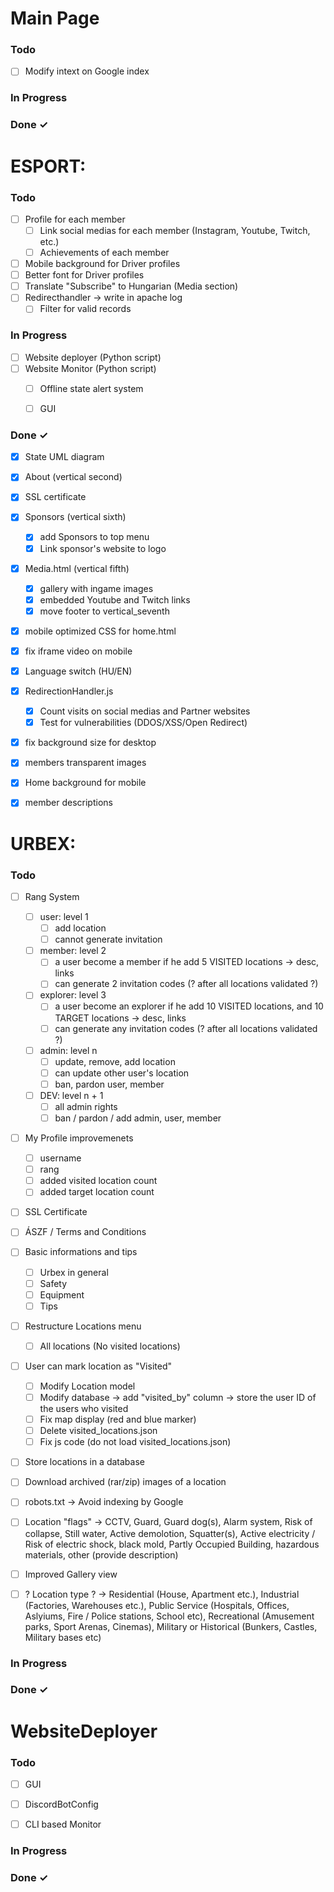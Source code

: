 # Main Page

### Todo
- [ ] Modify intext on Google index

### In Progress

### Done ✓

# ESPORT:

### Todo

- [ ] Profile for each member
    - [ ] Link social medias for each member (Instagram, Youtube, Twitch, etc.)
    - [ ] Achievements of each member
- [ ] Mobile background for Driver profiles
- [ ] Better font for Driver profiles
- [ ] Translate "Subscribe" to Hungarian (Media section)
- [ ] Redirecthandler -> write in apache log
    - [ ] Filter for valid records 

### In Progress

- [ ] Website deployer (Python script)
- [ ] Website Monitor (Python script)
    - [ ] Offline state alert system
    - [ ] GUI


### Done ✓
- [x] State UML diagram
- [x] About (vertical second)
- [x] SSL certificate
- [x]  Sponsors (vertical sixth)
    - [x] add Sponsors to top menu
    - [x] Link sponsor's website to logo
- [x] Media.html (vertical fifth)
    - [x] gallery with ingame images
    - [x] embedded Youtube and Twitch links
    - [x] move footer to vertical_seventh
- [x] mobile optimized CSS for home.html
- [x] fix iframe video on mobile
- [x] Language switch (HU/EN)
- [x] RedirectionHandler.js
    - [x] Count visits on social medias and Partner websites
    - [x] Test for vulnerabilities (DDOS/XSS/Open Redirect)
- [x] fix background size for desktop
- [x] members transparent images
- [x] Home background for mobile
- [x] member descriptions


# URBEX:

### Todo
- [ ] Rang System
    - [ ] user: level 1
        - [ ] add location
        - [ ] cannot generate invitation
    - [ ] member: level 2
        - [ ] a user become a member if he add 5 VISITED locations -> desc, links
        - [ ] can generate 2 invitation codes (? after all locations validated ?) 
    - [ ] explorer: level 3
        - [ ] a user become an explorer if he add 10 VISITED locations, and 10 TARGET locations -> desc, links
        - [ ] can generate any invitation codes (? after all locations validated ?) 
    - [ ] admin: level n
        - [ ] update, remove, add location
        - [ ] can update other user's location
        - [ ] ban, pardon user, member
    - [ ] DEV: level n + 1
        - [ ] all admin rights
        - [ ] ban / pardon / add admin, user, member

- [ ] My Profile improvemenets
    - [ ] username
    - [ ] rang
    - [ ] added visited location count
    - [ ] added target location count

- [ ] SSL Certificate
    
- [ ] ÁSZF / Terms and Conditions

- [ ] Basic informations and tips
    - [ ] Urbex in general
    - [ ] Safety
    - [ ] Equipment
    - [ ] Tips

- [ ] Restructure Locations menu
    - [ ] All locations (No visited locations)

 - [ ] User can mark location as "Visited"
     - [ ] Modify Location model
     - [ ] Modify database -> add "visited_by" column -> store the user ID of the users who visited
     - [ ] Fix map display (red and blue marker)
     - [ ] Delete visited_locations.json
     - [ ] Fix js code (do not load visited_locations.json)

- [ ] Store locations in a database

- [ ] Download archived (rar/zip) images of a location

- [ ] robots.txt -> Avoid indexing by Google

- [ ] Location "flags" -> CCTV, Guard, Guard dog(s), Alarm system, Risk of collapse, Still water, Active demolotion, Squatter(s), Active electricity / Risk of electric shock, black mold, Partly Occupied Building, hazardous materials, other (provide description)

- [ ] Improved Gallery view

- [ ] ? Location type ? -> Residential (House, Apartment etc.), Industrial (Factories, Warehouses etc.), Public Service (Hospitals, Offices, Aslyiums, Fire / Police stations, School etc), Recreational (Amusement parks, Sport Arenas, Cinemas), Military or Historical (Bunkers, Castles, Military bases etc)
      
### In Progress

### Done ✓

# WebsiteDeployer

### Todo

- [ ] GUI

- [ ] DiscordBotConfig

- [ ] CLI based Monitor

### In Progress

### Done ✓
